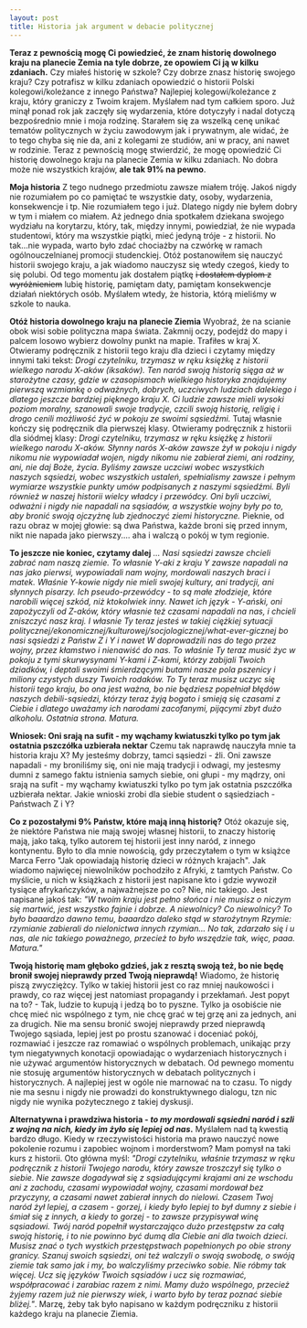 ```yaml
---
layout: post
title: Historia jak argument w debacie politycznej
---
```


**Teraz z pewnością mogę Ci powiedzieć, że znam historię dowolnego kraju na planecie Zemia na tyle dobrze, ze opowiem Ci ją w kilku zdaniach.**
Czy miałeś historię w szkole? Czy dobrze znasz historię swojego kraju? Czy potrafisz w kilku zdaniach opowiedzić o historii Polski kolegowi/koleżance z innego Państwa? Najlepiej kolegowi/koleżance z kraju, który graniczy z Twoim krajem. Myślałem nad tym całkiem sporo. Już minął ponad rok jak zaczęły się wydarzenia, które dotyczyły i nadal dotyczą bezpośrednio mnie i moja rodzinę. Starałem się za wszelką cenę unikać tematów politycznych w życiu zawodowym jak i prywatnym, ale widać, że to tego chyba się nie da, ani z kolegami ze studiów, ani w pracy, ani nawet w rodzinie. Teraz z pewnością mogę stwierdzić, że mogę opowiedzić Ci historię dowolnego kraju na planecie Zemia w kilku zdaniach. No dobra może nie wszystkich krajów, **ale tak 91% na pewno**.

**Moja historia**
Z tego nudnego przedmiotu zawsze miałem tróję. Jakoś nigdy nie rozumiałem po co pamiętać te wszystkie daty, osoby, wydarzenia, konsekwencje i tp. Nie rozumiałem tego i już. Dlatego nigdy nie byłem dobry w tym i miałem co miałem. Aż jednego dnia spotkałem dziekana swojego wydziału na korytarzu, który, tak, między innymi, powiedział, że nie wypada studentowi, który ma wszystkie piątki, mieć jedyną tróje - z historii. No tak...nie wypada, warto było zdać chociażby na czwórkę w ramach ogólnouczelnianej promocji studenckiej. Otóż postanowiłem się nauczyć historii swojego kraju, a jak wiadomo nauczysz się wtedy czegoś, kiedy to się polubi. Od tego momentu jak dostałem piątkę <strike>i dostałem dyplom z wyróżnieniem</strike> lubię historię, pamiętam daty, pamiętam konsekwencje działań niektórych osób. Myślałem wtedy, że historia, którą mieliśmy w szkole to nauka.

**Otóż historia dowolnego kraju na planecie Ziemia**
Wyobraź, że na scianie obok wisi sobie polityczna mapa świata. Zakmnij oczy, podejdź do mapy i palcem losowo wybierz dowolny punkt na mapie. Trafiłes w kraj X. Otwieramy podręcznik z historii tego kraju dla dzieci i czytamy między innymi taki tekst: *Drogi czytelniku, trzymasz w ręku księżkę z historii wielkego narodu X-aków (iksaków). Ten naród swoją historią sięga aż w starożytne czasy, gdzie w czasopismach wielkiego historyka znajdujemy pierwszą wzmiankę o odważnych, dobrych, uczciwych ludziach dalekiego i dlatego jeszcze bardziej pięknego kraju X. Ci ludzie zawsze mieli wysoki poziom moralny, szanowali swoje tradycje, czcili swoją historię, religię i drogo cenili możliwość żyć w pokoju ze swoimi sąsiedźmi.* Tutaj własnie kończy się podręcznik dla pierwszej klasy. Otwieramy podręcznik z historii dla siódmej klasy: *Drogi czytelniku, trzymasz w ręku księżkę z historii wielkego narodu X-aków. Słynny narós X-aków zawsze żył w pokoju i nigdy nikomu nie wypowiadał wojen, nigdy nikomu nie zabierał ziemi, ani rodziny, ani, nie daj Boże, życia. Byliśmy zawsze uczciwi wobec wszystkich naszych sąsiedzi, wobec wszystkich ustaleń, spełnialismy zawsze i pełnym wymiarze wszystkie punkty umów podpisanych z naszymi sąsiedźmi. Byli również w naszej historii wielcy władcy i przewódcy. Oni byli uczciwi, odważni i nigdy nie napadali na sąsiadów, a wszystkie wojny były po to, aby bronić swoją ojczyżnę lub zjednoczyć ziemi historyczne.* Pieknie, od razu obraz w mojej głowie: są dwa Państwa, każde broni się przed innym, nikt nie napada jako pierwszy.... aha i walczą o pokój w tym regionie.

**To jeszcze nie koniec, czytamy dalej**
*... Nasi sąsiedzi zawsze chcieli zabrać nam naszą ziemie. To własnie Y-aki z kraju Y zawsze napadali na nas jako pierwsi, wypowiadali nam wojny, mordowali naszych braci i matek. Właśnie Y-kowie nigdy nie mieli swojej kultury, ani tradycji, ani słynnych pisarzy. Ich pseudo-przewódcy - to są małe złodzieje, które narobili więcej szkód, niż ktokolwiek inny. Nawet ich język - Y-ański, oni zapożyczyli od Z-aków, który własnie też czasami napadali na nas, i chcieli zniszczyć nasz kraj. I własnie Ty teraz jesteś w takiej ciężkiej sytuacji politycznej/ekonomicznej/kulturowej/socjologicznej/what-ever-gicznej bo nasi sąsiedzi z Państw Z i Y i nawet W doprowadzili nas do tego przez wojny, przez kłamstwo i nienawiść do nas. To właśnie Ty teraz musić życ w pokoju z tymi skurwysynami Y-kami i Z-kami, którzy zabijali Twoich dziadków, i deptali swoimi śmierdzącymi butami nasze pola pszenicy i miliony czystych duszy Twoich rodaków. To Ty teraz musisz uczyc się historii tego kraju, bo ona jest ważna, bo nie będziesz popełniał błędów naszych debili-sąsiedzi, którzy teraz żyją bogato i smieją się czasami z Ciebie i dlatego uważamy ich narodami zacofanymi, pijącymi zbyt dużo alkoholu. Ostatnia strona. Matura.*

**Wniosek: Oni srają na sufit - my wąchamy kwiatuszki tylko po tym jak ostatnia pszczółka uzbierała nektar**
Czemu tak naprawdę nauczyła mnie ta historia kraju X? My jesteśmy dobrzy, tamci sąsiedzi - źli. Oni zawsze napadali - my broniliśmy się, oni nie mają tradycji i odwagi, my jestesmy dumni z samego faktu istnienia samych siebie, oni głupi - my mądrzy, oni srają na sufit - my wąchamy kwiatuszki tylko po tym jak ostatnia pszczółka uzbierała nektar. Jakie wnioski zrobi dla siebie student o sąsiedziach - Państwach Z i Y?

**Co z pozostałymi 9% Państw, które mają inną historię?**
Otóż okazuje się, że niektóre Państwa nie mają swojej własnej historii, to znaczy historię mają, jako taką, tylko autorem tej historii jest inny naród, z innego kontynentu. Było to dla mnie nowością, gdy przeczytałem o tym w książce Marca Ferro "Jak opowiadają historię dzieci w różnych krajach". Jak wiadomo najwięcej niewolników pochodziło z Afryki, z tamtych Państw. Co myślicie, u nich w książkach z historii jest napisane kto i gdzie wywoził tysiące afrykańczyków, a najważnejsze po co? Nie, nic takiego. Jest napisane jakoś tak: *"W twoim kraju jest pełno słońca i nie musisz o niczym się martwić, jest wszystko fajnie i dobrze. A niewolnicy? Co niewolnicy? To było baaardzo dawno temu, baaardzo daleko stąd w starożytnym Rzymie: rzymianie zabierali do nielonictwa innych rzymian... No tak, zdarzało się i u nas, ale nic takiego poważnego, przecież to było wszędzie tak, więc, paaa. Matura."*

**Twoją historię mam głęboko gdzieś, jak z resztą swoją też, bo nie będę bronił swojej nieprawdy przed Twoją nieprawdą!**
Wiadomo, że historię piszą zwycziężcy. Tylko w takiej historii jest co raz mniej naukowości i prawdy, co raz więcej jest natomiast propagandy i przekłamań. Jest popyt na to? - Tak, ludzie to kupują i jedzą bo to pyszne. Tylko ja osobiście nie chcę mieć nic wspólnego z tym, nie chcę grać w tej grzę ani za jednych, ani za drugich. Nie ma sensu bronić swojej nieprawdy przed nieprawdą Twojego sąsiada, lepiej jest po prostu szanować i doceniać pokój, rozmawiać i jeszcze raz romawiać o wspólnych problemach, unikając przy tym niegatywnych konotacji opowiadając o wydarzeniach historycznych i nie używać argumentów historycznych w debatach. Od pewnego momentu nie stosuję argumentów historycznych w debatach politycznych i historycznych. A najlepiej jest w ogóle nie marnować na to czasu. To nigdy nie ma sesnu i nigdy nie prowadzi do konstruktywnego dialogu, tzn nic nigdy nie wynika pożytecznego z takiej dyskusji.

**Alternatywna i prawdziwa historia - *to my mordowali sąsiedni naród i szli z wojną na nich, kiedy im żyło się lepiej od nas*.**
Myślałem nad tą kwestią bardzo długo. Kiedy w rzeczywistości historia ma prawo nauczyć nowe pokolenie rozumu i zapobiec wojnom i morderstwom? Mam pomysł na taki kurs z historii. Oto główna myśl: *"Drogi czytelniku, właśnie trzymasz w ręku podręcznik z historii Twojego narodu, który zawsze troszczył się tylko o siebie. Nie zawsze dogadywał się z sąsiadującymi krajami ani ze wschodu ani z zachodu, czasami wypowiadał wojny, czasami mordował bez przyczyny, a czasami nawet zabierał innych do nielowi. Czasem Twoj naród żył lepiej, a czasem - gorzej, i kiedy było lepiej to był dumny z siebie i śmiał się z innych, a kiedy to gorzej - to zawsze przypisywał winę sąsiadowi. Twój naród popełnił wystarczająco dużo przestępstw za całą swoją historię, i to nie powinno być dumą dla Ciebie ani dla twoich dzieci. Musisz znać o tych wystkich przestępstwach popełnionych po obie strony granicy. Szanuj swoich sąsiedzi, oni też walczyli o swoją swobodę, o swóją ziemie tak samo jak i my, bo walczyliśmy przeciwko sobie. Nie róbmy tak więcej. Ucz się języków Twoich sąsiadów i ucz się rozmawiać, współpracować i zarabiac razem z nimi. Mamy dużo wspólnego, przecież żyjemy razem już nie pierwszy wiek, i warto było by teraz poznać siebie bliżej."*. Marzę, żeby tak było napisano w każdym podręczniku z historii każdego kraju na planecie Ziemia.





